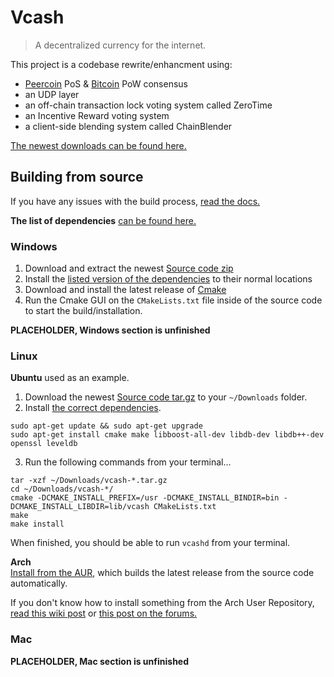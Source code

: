 # Vcash

> A decentralized currency for the internet.

This project is a codebase rewrite/enhancment using:
* [Peercoin](https://github.com/ppcoin/ppcoin) PoS & [Bitcoin](https://github.com/bitcoin/bitcoin) PoW consensus
* an UDP layer
* an off-chain transaction lock voting system called ZeroTime
* an Incentive Reward voting system
* a client-side blending system called ChainBlender

[The newest downloads can be found here.](https://github.com/openvcash/vcash/releases)

## Building from source
If you have any issues with the build process, [read the docs.](docs/BUILDING.md)

**The list of dependencies** [can be found here.](docs/DEPENDENCIES.md)

### Windows
1. Download and extract the newest [Source code zip](https://github.com/openvcash/vcash/releases)
2. Install the [listed version of the dependencies](docs/DEPENDENCIES.md) to their normal locations
3. Download and install the latest release of [Cmake](https://cmake.org/download/)
4. Run the Cmake GUI on the `CMakeLists.txt` file inside of the source code to start the build/installation.

**PLACEHOLDER, Windows section is unfinished**

### Linux
**Ubuntu** used as an example.

1. Download the newest [Source code tar.gz](https://github.com/openvcash/vcash/releases) to your `~/Downloads` folder.
2. Install [the correct dependencies](docs/DEPENDENCIES.md).
```
sudo apt-get update && sudo apt-get upgrade
sudo apt-get install cmake make libboost-all-dev libdb-dev libdb++-dev openssl leveldb
```
3. Run the following commands from your terminal...
```
tar -xzf ~/Downloads/vcash-*.tar.gz
cd ~/Downloads/vcash-*/
cmake -DCMAKE_INSTALL_PREFIX=/usr -DCMAKE_INSTALL_BINDIR=bin -DCMAKE_INSTALL_LIBDIR=lib/vcash CMakeLists.txt
make
make install
```

When finished, you should be able to run `vcashd` from your terminal.  

**Arch**  
[Install from the AUR](https://aur.archlinux.org/packages/vcash/), which builds the latest release from the source code automatically.

If you don't know how to install something from the Arch User Repository, [read this wiki post](https://wiki.archlinux.org/index.php/AUR_helpers) or [this post on the forums.](https://forum.vcash.info/d/56-arch-linux-aur-pkgbuild-s)

### Mac
**PLACEHOLDER, Mac section is unfinished**
